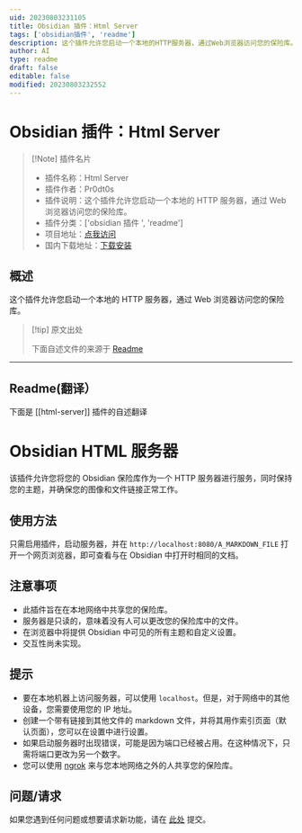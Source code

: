 ```yaml
---
uid: 20230803231105
title: Obsidian 插件：Html Server
tags: ['obsidian插件', 'readme']
description: 这个插件允许您启动一个本地的HTTP服务器，通过Web浏览器访问您的保险库。
author: AI
type: readme
draft: false
editable: false
modified: 20230803232552
---
```


# Obsidian 插件：Html Server

> [!Note] 插件名片
> - 插件名称：Html Server
> - 插件作者：Pr0dt0s
> - 插件说明：这个插件允许您启动一个本地的 HTTP 服务器，通过 Web 浏览器访问您的保险库。
> - 插件分类：['obsidian 插件 ', 'readme']
> - 项目地址：[点我访问](https://github.com/Pr0dt0s/obsidian-html-server)
> - 国内下载地址：[下载安装](https://pkmer.cn/products/plugin/pluginMarket/?html-server)

## 概述

这个插件允许您启动一个本地的 HTTP 服务器，通过 Web 浏览器访问您的保险库。

> [!tip] 原文出处
>
>下面自述文件的来源于 [Readme](https://ghproxy.net/https://raw.githubusercontent.com/Pr0dt0s/obsidian-html-server/master/README.md)
>

---

## Readme(翻译）

下面是 [[html-server]] 插件的自述翻译

# Obsidian HTML 服务器

该插件允许您将您的 Obsidian 保险库作为一个 HTTP 服务器进行服务，同时保持您的主题，并确保您的图像和文件链接正常工作。

## 使用方法

只需启用插件，启动服务器，并在 `http://localhost:8080/A_MARKDOWN_FILE` 打开一个网页浏览器，即可查看与在 Obsidian 中打开时相同的文档。

## 注意事项

- 此插件旨在在本地网络中共享您的保险库。
- 服务器是只读的，意味着没有人可以更改您的保险库中的文件。
- 在浏览器中将提供 Obsidian 中可见的所有主题和自定义设置。
- 交互性尚未实现。

## 提示

- 要在本地机器上访问服务器，可以使用 `localhost`。但是，对于网络中的其他设备，您需要使用您的 IP 地址。
- 创建一个带有链接到其他文件的 markdown 文件，并将其用作索引页面（默认页面），您可以在设置中进行设置。
- 如果启动服务器时出现错误，可能是因为端口已经被占用。在这种情况下，只需将端口更改为另一个数字。
- 您可以使用 [ngrok](https://ngrok.com/) 来与您本地网络之外的人共享您的保险库。

## 问题/请求

如果您遇到任何问题或想要请求新功能，请在 [此处](https://github.com/Pr0dt0s/obsidian-html-server/issues/new) 提交。
